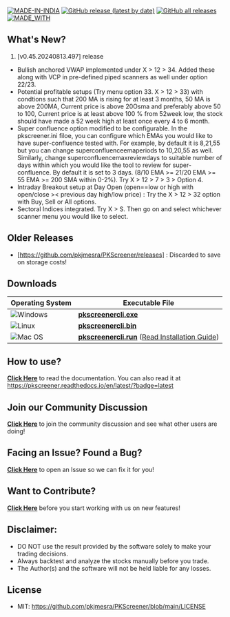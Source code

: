 [![MADE-IN-INDIA](https://img.shields.io/badge/MADE%20WITH%20%E2%9D%A4%20IN-INDIA-orange?style=for-the-badge)](https://en.wikipedia.org/wiki/India) [![GitHub release (latest by date)](https://img.shields.io/github/v/release/pkjmesra/PKScreener?style=for-the-badge)](#) [![GitHub all releases](https://img.shields.io/github/downloads/pkjmesra/PKScreener/total?color=Green&label=Downloads&style=for-the-badge)](#) [![MADE_WITH](https://img.shields.io/badge/BUILT%20USING-PYTHON-yellow?style=for-the-badge&logo=python&logoColor=yellow)](https://www.python.org/)

## What's New?
1. [v0.45.20240813.497] release
* Bullish anchored VWAP implemented under X > 12 > 34. Added these along with VCP in pre-defined piped scanners as well under option 22/23.
* Potential profitable setups (Try menu option 33. X > 12 > 33) with condtions such that 200 MA is rising for at least 3 months, 50 MA is above 200MA, Current price is above 20Osma and preferably above 50 to 100, Current price is at least above 100 % from 52week low, the stock should have made a 52 week high at least once every 4 to 6 month.
* Super confluence option modified to be configurable. In the pkscreener.ini filoe, you can configure which EMAs you would like to have super-confluence tested with. For example, by default it is 8,21,55 but you can change superconfluenceemaperiods to 10,20,55 as well. Similarly, change superconfluencemaxreviewdays to suitable number of days within which you would like the tool to review for super-confluence. By default it is set to 3 days. (8/10 EMA >= 21/20 EMA >= 55 EMA >= 200 SMA within 0-2%). Try X > 12 > 7 > 3 > Option 4.
* Intraday Breakout setup at Day Open (open==low or high with open/close >< previous day high/low price) : Try the X > 12 > 32 option with Buy, Sell or All options.
* Sectoral Indices integrated. Try X > S. Then go on and select whichever scanner menu you would like to select.

## Older Releases
* [https://github.com/pkjmesra/PKScreener/releases] : Discarded to save on storage costs!

## Downloads
| Operating System                                                                                         | Executable File                                                                                                                                                                                                               |
| -------------------------------------------------------------------------------------------------------- | ----------------------------------------------------------------------------------------------------------------------------------------------------------------------------------------------------------------------------- |
| ![Windows](https://img.shields.io/badge/Windows-0078D6?style=for-the-badge&logo=windows&logoColor=white) | **[pkscreenercli.exe](https://github.com/pkjmesra/PKScreener/releases/download/0.45.20240813.497/pkscreenercli.exe)**                                                                                                         |
| ![Linux](https://img.shields.io/badge/Linux-FCC624?style=for-the-badge&logo=linux&logoColor=black)       | **[pkscreenercli.bin](https://github.com/pkjmesra/PKScreener/releases/download/0.45.20240813.497/pkscreenercli.bin)**                                                                                                         |
| ![Mac OS](https://img.shields.io/badge/mac%20os-D3D3D3?style=for-the-badge&logo=apple&logoColor=000000)  | **[pkscreenercli.run](https://github.com/pkjmesra/PKScreener/releases/download/0.45.20240813.497/pkscreenercli.run)** ([Read Installation Guide](https://github.com/pkjmesra/PKScreener/blob/main/INSTALLATION.md#for-macos)) |

## How to use?

[**Click Here**](https://github.com/pkjmesra/PKScreener) to read the documentation. You can also read it at https://pkscreener.readthedocs.io/en/latest/?badge=latest

## Join our Community Discussion

[**Click Here**](https://github.com/pkjmesra/PKScreener/discussions) to join the community discussion and see what other users are doing!

## Facing an Issue? Found a Bug?

[**Click Here**](https://github.com/pkjmesra/PKScreener/issues/new/choose) to open an Issue so we can fix it for you!

## Want to Contribute?

[**Click Here**](https://github.com/pkjmesra/PKScreener/blob/main/CONTRIBUTING.md) before you start working with us on new features!

## Disclaimer:
* DO NOT use the result provided by the software solely to make your trading decisions.
* Always backtest and analyze the stocks manually before you trade.
* The Author(s) and the software will not be held liable for any losses.

## License
* MIT: https://github.com/pkjmesra/PKScreener/blob/main/LICENSE
